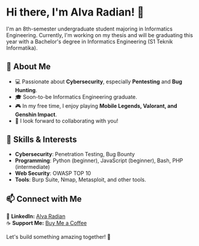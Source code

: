 # Hi there, I'm Alva Radian! 👋

I'm an 8th-semester undergraduate student majoring in Informatics Engineering. Currently, I'm working on my thesis and will be graduating this year with a Bachelor's degree in Informatics Engineering (S1 Teknik Informatika).

## 🚀 About Me
- 💻 Passionate about **Cybersecurity**, especially **Pentesting** and **Bug Hunting**.
- 🎓 Soon-to-be Informatics Engineering graduate.
- 🎮 In my free time, I enjoy playing **Mobile Legends, Valorant, and Genshin Impact**.
- 🤝 I look forward to collaborating with you!

## 🔧 Skills & Interests
- **Cybersecurity**: Penetration Testing, Bug Bounty
- **Programming**: Python (beginner), JavaScript (beginner), Bash, PHP (intermediate)
- **Web Security**: OWASP TOP 10
- **Tools**: Burp Suite, Nmap, Metasploit, and other tools.

## 📫 Connect with Me
🔗 **LinkedIn:** [Alva Radian](https://www.linkedin.com/in/alva-radian)  
☕ **Support Me:** [Buy Me a Coffee](https://buymeacoffee.com/0xakarii)

Let's build something amazing together! 🚀

